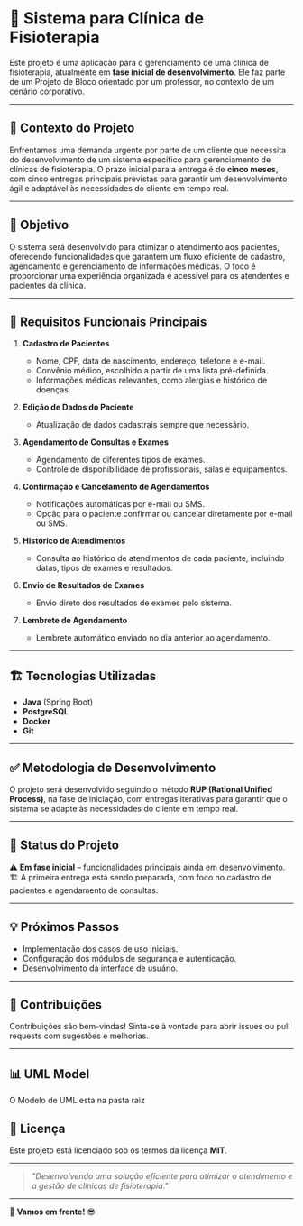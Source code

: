 # 🚀 Sistema para Clínica de Fisioterapia

Este projeto é uma aplicação para o gerenciamento de uma clínica de fisioterapia, atualmente em **fase inicial de desenvolvimento**. Ele faz parte de um Projeto de Bloco orientado por um professor, no contexto de um cenário corporativo.

---

## 📌 **Contexto do Projeto**
Enfrentamos uma demanda urgente por parte de um cliente que necessita do desenvolvimento de um sistema específico para gerenciamento de clínicas de fisioterapia. O prazo inicial para a entrega é de **cinco meses**, com cinco entregas principais previstas para garantir um desenvolvimento ágil e adaptável às necessidades do cliente em tempo real.

---

## 🎯 **Objetivo**
O sistema será desenvolvido para otimizar o atendimento aos pacientes, oferecendo funcionalidades que garantem um fluxo eficiente de cadastro, agendamento e gerenciamento de informações médicas. O foco é proporcionar uma experiência organizada e acessível para os atendentes e pacientes da clínica.

---

## 🔎 **Requisitos Funcionais Principais**
1. **Cadastro de Pacientes**
    - Nome, CPF, data de nascimento, endereço, telefone e e-mail.
    - Convênio médico, escolhido a partir de uma lista pré-definida.
    - Informações médicas relevantes, como alergias e histórico de doenças.

2. **Edição de Dados do Paciente**
    - Atualização de dados cadastrais sempre que necessário.

3. **Agendamento de Consultas e Exames**
    - Agendamento de diferentes tipos de exames.
    - Controle de disponibilidade de profissionais, salas e equipamentos.

4. **Confirmação e Cancelamento de Agendamentos**
    - Notificações automáticas por e-mail ou SMS.
    - Opção para o paciente confirmar ou cancelar diretamente por e-mail ou SMS.

5. **Histórico de Atendimentos**
    - Consulta ao histórico de atendimentos de cada paciente, incluindo datas, tipos de exames e resultados.

6. **Envio de Resultados de Exames**
    - Envio direto dos resultados de exames pelo sistema.

7. **Lembrete de Agendamento**
    - Lembrete automático enviado no dia anterior ao agendamento.

---

## 🏗️ **Tecnologias Utilizadas**
- **Java** (Spring Boot)
- **PostgreSQL**
- **Docker**
- **Git**

---

## ✅ **Metodologia de Desenvolvimento**
O projeto será desenvolvido seguindo o método **RUP (Rational Unified Process)**, na fase de iniciação, com entregas iterativas para garantir que o sistema se adapte às necessidades do cliente em tempo real.

---

## 🚧 **Status do Projeto**
⚠️ **Em fase inicial** – funcionalidades principais ainda em desenvolvimento.  
🏗️ A primeira entrega está sendo preparada, com foco no cadastro de pacientes e agendamento de consultas.

---

## 💡 **Próximos Passos**
- Implementação dos casos de uso iniciais.
- Configuração dos módulos de segurança e autenticação.
- Desenvolvimento da interface de usuário.

---

## 🤝 **Contribuições**
Contribuições são bem-vindas! Sinta-se à vontade para abrir issues ou pull requests com sugestões e melhorias.

---

## 📊 **UML Model**
O Modelo de UML esta na pasta raiz 

## 📜 **Licença**
Este projeto está licenciado sob os termos da licença **MIT**.

---

> _"Desenvolvendo uma solução eficiente para otimizar o atendimento e a gestão de clínicas de fisioterapia."_

---

🚀 **Vamos em frente!** 😎